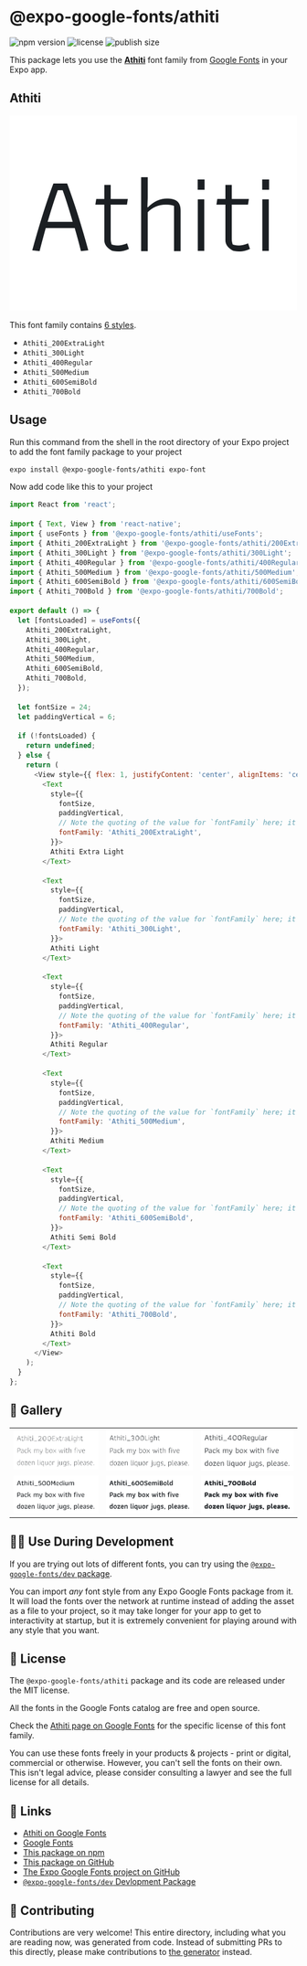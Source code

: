 # @expo-google-fonts/athiti

![npm version](https://flat.badgen.net/npm/v/@expo-google-fonts/athiti)
![license](https://flat.badgen.net/github/license/expo/google-fonts)
![publish size](https://flat.badgen.net/packagephobia/install/@expo-google-fonts/athiti)

This package lets you use the [**Athiti**](https://fonts.google.com/specimen/Athiti) font family from [Google Fonts](https://fonts.google.com/) in your Expo app.

## Athiti

![Athiti](./font-family.png)

This font family contains [6 styles](#-gallery).

- `Athiti_200ExtraLight`
- `Athiti_300Light`
- `Athiti_400Regular`
- `Athiti_500Medium`
- `Athiti_600SemiBold`
- `Athiti_700Bold`

## Usage

Run this command from the shell in the root directory of your Expo project to add the font family package to your project
```sh
expo install @expo-google-fonts/athiti expo-font
```

Now add code like this to your project
```js
import React from 'react';

import { Text, View } from 'react-native';
import { useFonts } from '@expo-google-fonts/athiti/useFonts';
import { Athiti_200ExtraLight } from '@expo-google-fonts/athiti/200ExtraLight';
import { Athiti_300Light } from '@expo-google-fonts/athiti/300Light';
import { Athiti_400Regular } from '@expo-google-fonts/athiti/400Regular';
import { Athiti_500Medium } from '@expo-google-fonts/athiti/500Medium';
import { Athiti_600SemiBold } from '@expo-google-fonts/athiti/600SemiBold';
import { Athiti_700Bold } from '@expo-google-fonts/athiti/700Bold';

export default () => {
  let [fontsLoaded] = useFonts({
    Athiti_200ExtraLight,
    Athiti_300Light,
    Athiti_400Regular,
    Athiti_500Medium,
    Athiti_600SemiBold,
    Athiti_700Bold,
  });

  let fontSize = 24;
  let paddingVertical = 6;

  if (!fontsLoaded) {
    return undefined;
  } else {
    return (
      <View style={{ flex: 1, justifyContent: 'center', alignItems: 'center' }}>
        <Text
          style={{
            fontSize,
            paddingVertical,
            // Note the quoting of the value for `fontFamily` here; it expects a string!
            fontFamily: 'Athiti_200ExtraLight',
          }}>
          Athiti Extra Light
        </Text>

        <Text
          style={{
            fontSize,
            paddingVertical,
            // Note the quoting of the value for `fontFamily` here; it expects a string!
            fontFamily: 'Athiti_300Light',
          }}>
          Athiti Light
        </Text>

        <Text
          style={{
            fontSize,
            paddingVertical,
            // Note the quoting of the value for `fontFamily` here; it expects a string!
            fontFamily: 'Athiti_400Regular',
          }}>
          Athiti Regular
        </Text>

        <Text
          style={{
            fontSize,
            paddingVertical,
            // Note the quoting of the value for `fontFamily` here; it expects a string!
            fontFamily: 'Athiti_500Medium',
          }}>
          Athiti Medium
        </Text>

        <Text
          style={{
            fontSize,
            paddingVertical,
            // Note the quoting of the value for `fontFamily` here; it expects a string!
            fontFamily: 'Athiti_600SemiBold',
          }}>
          Athiti Semi Bold
        </Text>

        <Text
          style={{
            fontSize,
            paddingVertical,
            // Note the quoting of the value for `fontFamily` here; it expects a string!
            fontFamily: 'Athiti_700Bold',
          }}>
          Athiti Bold
        </Text>
      </View>
    );
  }
};

```

## 🔡 Gallery


||||
|-|-|-|
|![Athiti_200ExtraLight](.//200ExtraLight/Athiti_200ExtraLight.ttf.png)|![Athiti_300Light](.//300Light/Athiti_300Light.ttf.png)|![Athiti_400Regular](.//400Regular/Athiti_400Regular.ttf.png)||
|![Athiti_500Medium](.//500Medium/Athiti_500Medium.ttf.png)|![Athiti_600SemiBold](.//600SemiBold/Athiti_600SemiBold.ttf.png)|![Athiti_700Bold](.//700Bold/Athiti_700Bold.ttf.png)||


## 👩‍💻 Use During Development

If you are trying out lots of different fonts, you can try using the [`@expo-google-fonts/dev` package](https://github.com/freeboub/google-fonts/tree/master/font-packages/dev#readme).

You can import *any* font style from any Expo Google Fonts package from it. It will load the fonts
over the network at runtime instead of adding the asset as a file to your project, so it may take longer
for your app to get to interactivity at startup, but it is extremely convenient
for playing around with any style that you want.

## 📖 License

The `@expo-google-fonts/athiti` package and its code are released under the MIT license.

All the fonts in the Google Fonts catalog are free and open source.

Check the [Athiti page on Google Fonts](https://fonts.google.com/specimen/Athiti) for the specific license of this font family.

You can use these fonts freely in your products & projects - print or digital, commercial or otherwise. However, you can't sell the fonts on their own. This isn't legal advice, please consider consulting a lawyer and see the full license for all details.

## 🔗 Links

- [Athiti on Google Fonts](https://fonts.google.com/specimen/Athiti)
- [Google Fonts](https://fonts.google.com/)
- [This package on npm](https://www.npmjs.com/package/@expo-google-fonts/athiti)
- [This package on GitHub](https://github.com/freeboub/google-fonts/tree/master/font-packages/athiti)
- [The Expo Google Fonts project on GitHub](https://github.com/freeboub/google-fonts)
- [`@expo-google-fonts/dev` Devlopment Package](https://github.com/freeboub/google-fonts/tree/master/font-packages/dev)

## 🤝 Contributing

Contributions are very welcome! This entire directory, including what you are reading now, was generated from code. Instead of submitting PRs to this directly, please make contributions to [the generator](https://github.com/freeboub/google-fonts/tree/master/packages/generator) instead.
